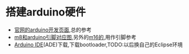 # 搭建arduino硬件

* [官网的arduino开发页面](http://arduino.cc/en/Hacking/HomePage),总的参考
* [m8和arduino引脚对应图](http://arduino.cc/en/Hacking/PinMapping),另外的[m16的](http://arduino.cc/en/Hacking/Atmega168Hardware),用作引脚参考
* [Arduino IDE](http://arduino.cc/en/Main/Software)(ADE)下载,下载bootloader,TODO:以后换自己的Eclipse环境